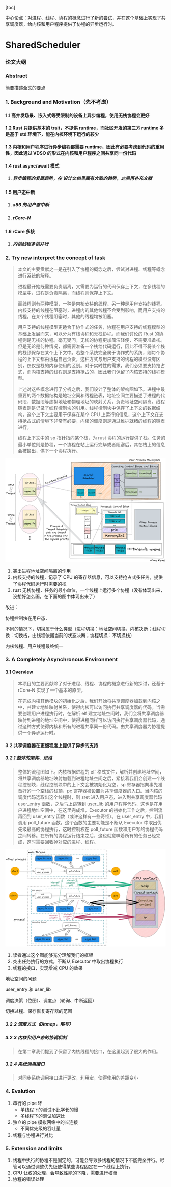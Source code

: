 [toc]

中心论点：对进程、线程、协程的概念进行了新的尝试，并在这个基础上实现了共享调度器，给内核和用户程序提供了协程的异步运行时。


# SharedScheduler

### 论文大纲

### Abstract

简要描述全文的要点

### 1. Background and Motivation（先不考虑）

#### 1.1 高并发场景、嵌入式等受限制的设备上异步编程，使用无栈协程会更好

#### 1.2 Rust 只提供基本的 trait，不提供 runtime，而社区开发的第三方 runtime 多是基于 std 环境下，能在内核环境下运行的较少

#### 1.3 内核和用户程序进行异步编程都需要 runtime，因此有必要考虑到代码的重用性，因此通过 VDSO 的形式在内核和用户程序之间共享同一份代码

#### 1.4 rust async/await 模式

1. ##### 异步编程的发展趋势，在 设计文档里面有大致的趋势，之后再补充文献

#### 1.5 用户态中断

1. ##### x86 的用户态中断
2. ##### rCore-N

#### 1.6 rCore 多核

1. ##### 内核线程多核并行

### 2. Try new interpret the concept of task

> 本文的主要贡献之一是在引入了协程的概念之后，尝试对进程、线程等概念进行系统的解释。
>
> 进程最开始既需要负责隔离，又需要为运行的代码保存上下文，在多线程的模型中，进程是负责隔离，而线程则保存上下文。
>
> 而线程则有两种模型，一种是内核支持的线程、另一种是用户支持的线程。内核支持的线程在阻塞时，进程内的其他线程不会受到影响，而用户支持的线程，在某个线程阻塞时，其他的线程均被阻塞。
>
> 用户支持的线程模型更适合于协作式的任务，协程在用户支持的线程模型的基础上发展而来，可以分为有栈协程和无栈协程。而我们讨论的 Rust 的协程则是无栈的协程。毫无疑问，无栈的协程更加简洁轻便，不需要准备栈。但是无论是何种情况，都需要准备一个栈给代码运行，因此不得不将某个栈的栈顶保存在某个上下文中。若整个系统完全属于协作式的系统，则每个协程的上下文都由协程自己负责，这种方式与用户支持的线程的模型没有区别，仅仅是栈的内存使用的区别。对于实时性的需求，我们必须要支持抢占式，而内核支持的线程则是支持抢占的，因此我们保留了内核支持的线程模型。
>
> 上述对这些概念进行了分析之后，我们设计了整体的架构图如下。进程中最重要的两个数据结构是地址空间和线程链表，地址空间主要描述了进程的代码段、数据段等虚拟地址和物理地址的映射关系，负责地址空间隔离。线程链表则是记录了线程控制块的引用。线程控制块中保存了上下文的数据结构，这个上下文主要用于保存在某个 CPU 上运行的信息，这个上下文在支持抢占式的情境下非常有必要，内核的调度则是通过维护就绪的线程的链表进行。
>
> 线程上下文中的 sp 指针指向某个栈，为 rust 协程的运行提供了栈。任务的最小单位则是协程，一个协程在站上运行完毕或者阻塞后，其在栈上的信息会被换出，供下一个协程执行。

![](./Article/assets/relation.excalidraw.png)

1. 突出进程地址空间隔离的作用
2. 内核支持的线程，记录了 CPU 的寄存器信息，可以支持抢占式多任务，提供了协程代码运行时需要的栈
3. rust 无栈协程，任务的最小单位，一个线程上运行多个协程（没有体现出来，没想好怎么画，在下面的图中体现出来了）

改进：

协程控制块在用户态、

不同的情况下，切换属于什么类型（进程切换：地址空间切换，内核决断；线程切换：切换栈，由线程依据当前的状态决断；协程切换：不切换栈）

内核线程、用户线程最终统一

### 3. A Completely Asynchronous Environment

#### 3.1 Overview

> 本项目的主要贡献除了对于进程、线程、协程的概念进行新的探讨，还基于 rCore-N 实现了一个基本的原型。
>
> 在完成内核其他模块的初始化之后，我们开始将共享调度器加载到内核之中，并建立地址映射关系，使得内核可以访问执行共享调度器的代码。当需要创建用户进程执行时，在解析 elf 建立地址空间时，我们会将共享调度器映射到进程的地址空间中，使得进程同样可以访问执行共享调度器代码，通过这种方式使得内核和所有的进程共享同一份代码。由共享调度器为协程提供一个异步运行时。

#### 3.2 共享调度器在更细程度上提供了异步的支持

##### 3.2.1 整体的架构、思路

> 整体的流程图如下。内核根据进程的 elf 格式文件，解析并创建地址空间，将共享调度器地址映射加载到进程地址空间之后，紧接着我们会创建一个线程控制块，线程控制块中的上下文会被初始化为空，sp 寄存器指向事先准备好的一个空栈的栈顶，pc 寄存器被设置为共享调度器的入口。当内核的调度代码选取出这个线程时，则 sret 进入用户态，进入到共享调度器代码 user_entry 函数，之后马上跳转到 user_lib 的用户程序代码，这也是在用户进程地址空间中，在这里完成堆，Executor 的初始化工作之后，控制流再回到 user_entry 函数（或许这样有一些奇怪）。在 user_entry 中，我们调用 poll_future 函数，这个函数的主要功能是不断从 Executor 中取出优先级最高的协程执行，这时控制权在 poll_future 函数和用户写的协程代码之间转移。在所有的协程运行结束之后，这也就意味着所有的任务已经完成，这时需要回收掉对应的进程、线程。

![](./Article/assets/flow.excalidraw.png)

1. 读者通过这个图能够充分理解我们的框架
2. 突出任务执行的方式，不断从 Executor 中取出协程执行
3. 线程的接口，实现增减 CPU 的效果

地址空间的问题

user_entry 和 user_lib

调度决策（位图）、调度点（轮询、中断返回）

切换过程、保存恢复寄存器的范围

##### 3.2.2 调度方式（Bitmap，略写）

##### 3.2.3 内核和用户态的协调机制

> 在第二章我们提到了保留了内核线程的接口，在这里起到了很大的作用。

##### 3.2.4 系统调用接口

> 对同步系统调用接口进行更改，利用宏，使得使用的差距变小

### 4. Evalution

1. 串行的 pipe 环
   - 单线程下的测试不比学长的慢
   - 多线程下的测试加速比
2. 独立的 pipe 模拟网络中的长连接
   - 不同优先级的吞吐量
3. 线程与协程进行对比

### 5. Extension and limits

1. 线程中执行的协程不是固定的，可能会导致多线程的情况下不能完全并行。尽管可以通过调整优先级使得某些协程固定在一个线程上执行。
2. CPU 让权的处理，会导致性能的下降，需要进行权衡
3. 协程的错误处理
